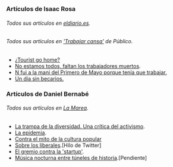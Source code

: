 ### Artículos de Isaac Rosa
###### Todos sus artículos en [eldiario.es](http://www.eldiario.es/autores/isaac_rosa/).
###### Todos sus artículos en ['Trabajar cansa'](http://blogs.publico.es/trabajarcansa/) de Público.

- [¿Tourist go home?](http://www.eldiario.es/zonacritica/turistificacion_airbnb_gentrificacion_6_632796722.html)
- [No estamos todos, faltan los trabajadores muertos](http://www.eldiario.es/zonacritica/trabajadores_muertos_accidentes_6_637696235.html).
- [N fui a la mani del Primero de Mayo porque tenía que trabajar.](http://www.eldiario.es/zonacritica/primero_de_mayo_trabajo_6_639096096.html)
- [Un día sin becarios.](http://www.eldiario.es/zonacritica/becarios_restaurantes_michelin_6_640146017.html)


### Artículos de Daniel Bernabé
###### Todos sus artículos en [La Marea](http://www.lamarea.com/author/daniel-bernabe/).
- [La trampa de la diversidad. Una crítica del activismo](http://www.lamarea.com/2017/03/29/la-trampa-la-diversidad-una-critica-del-activismo/).
- [La epidemia](http://www.lamarea.com/2017/01/04/la-epidemia/).
- [Contra el mito de la cultura popular](http://www.lamarea.com/2017/05/03/mito-la-cultura-popular/)
- [Sobre los liberales](https://twitter.com/diasasaigonados/status/865140343305629697).[Hilo de Twitter]
- [El gremio contra la 'startup'](http://www.lamarea.com/2017/05/31/gremio-la-startup/).
- [Música nocturna entre túneles de historia](http://www.lamarea.com/2017/05/17/corrupcion-musica-nocturna-tuneles-historia/).[Pendiente]
